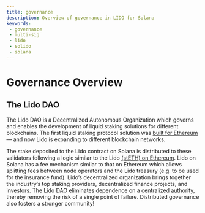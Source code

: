 ```yaml
---
title: governance
description: Overview of governance in LIDO for Solana
keywords:
 - governance
 - multi-sig
 - lido
 - solido
 - solana
---
```


# Governance Overview

## The Lido DAO
The Lido DAO is a Decentralized Autonomous Organization which governs and enables the development of liquid staking solutions for different blockchains.
The first liquid staking protocol solution was [built for Ethereum](https://blog.lido.fi/staking-ethereum-with-lido/) — and now Lido is expanding to different blockchain networks.

The stake deposited to the Lido contract on Solana is distributed to these validators following a logic similar to the Lido [(stETH) on Ethereum](https://lido.fi/static/Lido:Ethereum-Liquid-Staking.pdf). Lido on Solana has a fee mechanism similar to that on Ethereum which allows splitting fees between node operators and the Lido treasury (e.g. to be used for the insurance fund).
Lido’s decentralized organization brings together the industry’s top staking providers, decentralized finance projects, and investors. The Lido DAO eliminates dependence on a centralized authority, thereby removing the risk of a single point of failure. Distributed governance also fosters a stronger community!

